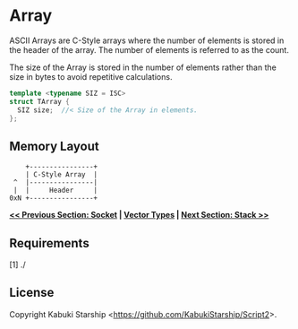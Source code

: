 # Array

ASCII Arrays are C-Style arrays where the number of elements is stored in the header of the array. The number of elements is referred to as the count.

The size of the Array is stored in the number of elements rather than the size in bytes to avoid repetitive calculations.

```C++
template <typename SIZ = ISC>
struct TArray {
  SIZ size;  //< Size of the Array in elements.
};
```

## Memory Layout

```AsciiArt
    +----------------+
    | C-Style Array  |
 ^  |----------------|
 |  |     Header     |
0xN +----------------+
```

**[<< Previous Section: Socket](./Socket) | [Vector Types](./) | [Next Section: Stack >>](./Stack)**

## Requirements

[1] ./

## License

Copyright Kabuki Starship <<https://github.com/KabukiStarship/Script2>>.

